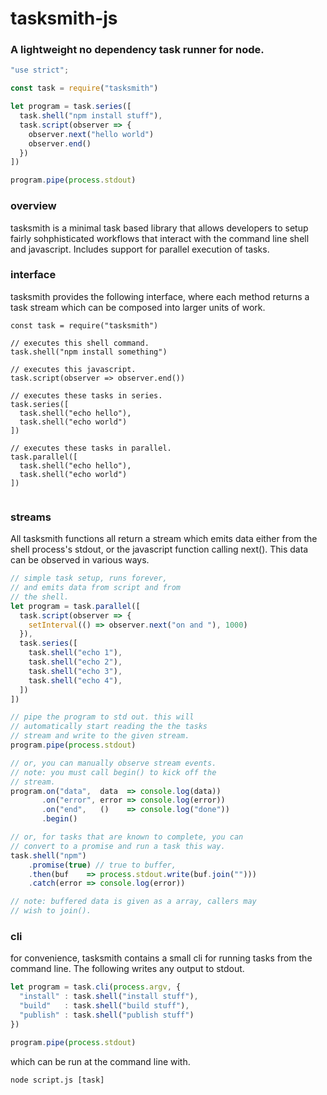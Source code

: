# tasksmith-js

### A lightweight no dependency task runner for node.

```js
"use strict";

const task = require("tasksmith")

let program = task.series([
  task.shell("npm install stuff"),
  task.script(observer => {
    observer.next("hello world")
    observer.end()
  })
])

program.pipe(process.stdout)

```

### overview

tasksmith is a minimal task based library that allows developers to setup fairly sohphisticated 
workflows that interact with the command line shell and javascript. Includes support for parallel execution of tasks.

### interface

tasksmith provides the following interface, where each method returns a task stream which can
be composed into larger units of work.

```
const task = require("tasksmith")

// executes this shell command.
task.shell("npm install something")

// executes this javascript.
task.script(observer => observer.end())

// executes these tasks in series.
task.series([
  task.shell("echo hello"),
  task.shell("echo world")
])

// executes these tasks in parallel.
task.parallel([
  task.shell("echo hello"),
  task.shell("echo world")
])


```
### streams

All tasksmith functions all return a stream which emits data either from the shell process's stdout, or the 
javascript function calling next(). This data can be observed in various ways. 

```js
// simple task setup, runs forever,
// and emits data from script and from
// the shell.
let program = task.parallel([ 
  task.script(observer => { 
    setInterval(() => observer.next("on and "), 1000)
  }),
  task.series([
    task.shell("echo 1"),
    task.shell("echo 2"),
    task.shell("echo 3"),
    task.shell("echo 4"),
  ])
])

// pipe the program to std out. this will 
// automatically start reading the the tasks
// stream and write to the given stream.
program.pipe(process.stdout)

// or, you can manually observe stream events. 
// note: you must call begin() to kick off the  
// stream.
program.on("data",  data  => console.log(data))
       .on("error", error => console.log(error))
       .on("end",   ()    => console.log("done"))
       .begin()

// or, for tasks that are known to complete, you can 
// convert to a promise and run a task this way. 
task.shell("npm")
    .promise(true) // true to buffer, 
    .then(buf    => process.stdout.write(buf.join("")))
    .catch(error => console.log(error))

// note: buffered data is given as a array, callers may
// wish to join().
```

### cli

for convenience, tasksmith contains a small cli for running tasks from the command line. 
The following writes any output to stdout.

```js
let program = task.cli(process.argv, {
  "install" : task.shell("install stuff"),
  "build"   : task.shell("build stuff"),
  "publish" : task.shell("publish stuff")
})

program.pipe(process.stdout)
```
which can be run at the command line with.
```
node script.js [task]
```